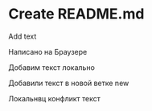 # Create README.md

Add text

Написано на Браузере

Добавим текст локально

Добавили текст в новой ветке new

Локальнвц конфликт текст 
